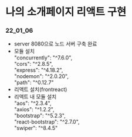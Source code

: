 # 나의 소개페이지 리액트 구현

### 22_01_06
- server 8080으로 노드 서버 구축 완료
- 모듈 설치<br>
  "concurrently": "^7.6.0",<br>
  "cors": "^2.8.5",<br>
  "express": "^4.18.2",<br>
  "nodemon": "^2.0.20",<br>
  "path": "^0.12.7"<br>
- 리액트 설치(frontreact)
- 리액트 내 모듈 설치<br>
  "aos": "^2.3.4",<br>
  "axios": "^1.2.2",<br>
  "bootstrap": "^5.2.3",<br>
  "react-bootstrap": "^2.7.0",<br>
  "swiper": "^8.4.5"